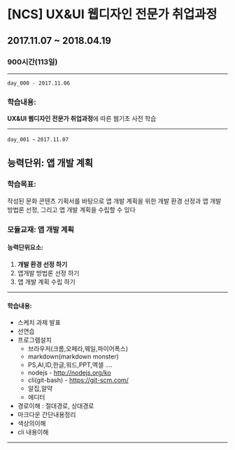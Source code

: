 # [NCS] UX&UI 웹디자인 전문가 취업과정
## 2017.11.07 ~ 2018.04.19
### 900시간(113일)
---
`day_000 - 2017.11.06`
### 학습내용: 
 **UX&UI 웹디자인 전문가 취업과정**에 따른
 웹기초 사전 학습

---

`day_001 ~`
`2017.11.07`
## 능력단위: 앱 개발 계획
### 학습목표: 
작성된 문화 콘텐츠 기획서를 바탕으로 앱 개발 계획을 위한 개발 환경 선정과 앱 개발 방법론 선정, 그리고 앱 개발 계획을 수립할 수 있다
### 모듈교재: 앱 개발 계획
#### 능력단위요소:
1. **개발 환경 선정 하기**
2. 앱개발 방법론 선정 하기  
3. 앱 개발 계획 수립 하기
 
 
---

#### 학습내용:
- 스케치 과제 발표
- 선연습
- 프로그램설치
  - 브라우저(크롬,오페라,웨일,파이어폭스)
  - markdown(markdown monster)
  - PS,AI,ID,한글,워드,PPT,엑셀 ....
  - nodejs - <http://nodejs.org/ko>
  - cli(git-bash)  - <https://git-scm.com/>
  - 알집,알약
  - 에디터
- 경로이해 : 절대경로, 상대경로
- 마크다운 간단내용정리
- 색상의이해
- cli 내용이해

---